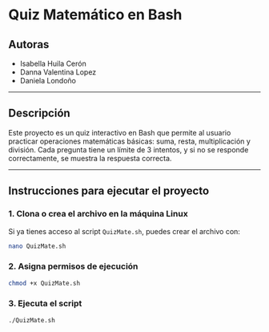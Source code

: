 # Quiz Matemático en Bash

##  Autoras
- Isabella Huila Cerón  
- Danna Valentina Lopez  
- Daniela Londoño  

---

## Descripción

Este proyecto es un quiz interactivo en Bash que permite al usuario practicar operaciones matemáticas básicas: suma, resta, multiplicación y división. Cada pregunta tiene un límite de 3 intentos, y si no se responde correctamente, se muestra la respuesta correcta.

---

## Instrucciones para ejecutar el proyecto

### 1. Clona o crea el archivo en la máquina Linux

Si ya tienes acceso al script `QuizMate.sh`, puedes crear el archivo con:

```bash
nano QuizMate.sh
```
### 2. Asigna permisos de ejecución

```bash
chmod +x QuizMate.sh

```

###  3. Ejecuta el script

```bash
./QuizMate.sh
```
